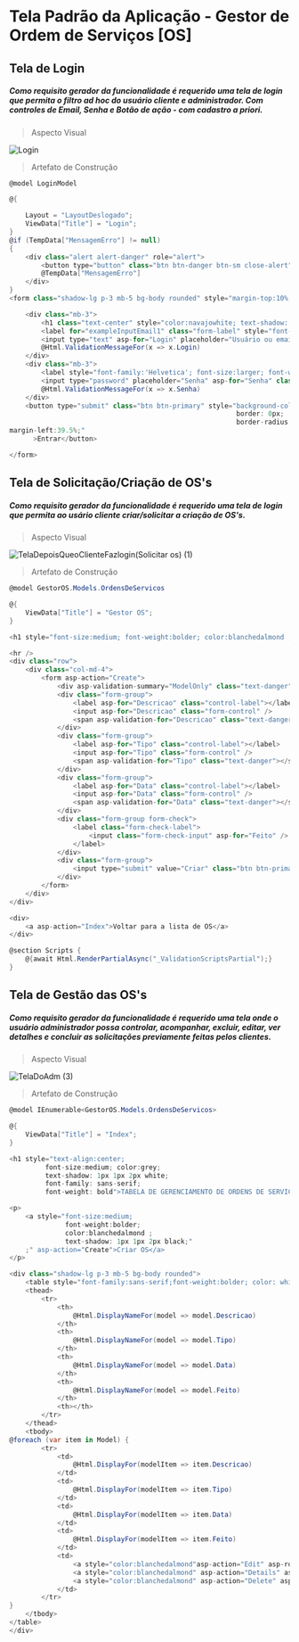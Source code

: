 # Tela Padrão da Aplicação - Gestor de Ordem de Serviços [OS]



## Tela de Login

##### Como requisito gerador da funcionalidade é requerido uma tela de login que permita o filtro ad hoc do usuário cliente e administrador. Com controles de Email, Senha e Botão de ação - com cadastro a priori.

> Aspecto Visual

![Login](https://user-images.githubusercontent.com/36858665/198390029-830e7b3e-659d-4fce-a70c-1b03f71d4387.png)

> Artefato de Construção

```C#
@model LoginModel

@{ 

    Layout = "LayoutDeslogado";
    ViewData["Title"] = "Login";
}
@if (TempData["MensagemErro"] != null)
{
    <div class="alert alert-danger" role="alert">
        <button type="button" class="btn btn-danger btn-sm close-alert" data-bs-dismiss="alert" aria-label="Close">X</button>
        @TempData["MensagemErro"]
    </div>
}
<form class="shadow-lg p-3 mb-5 bg-body rounded" style="margin-top:10%; margin-left: 27.5%; width: 40%; background-image: radial-gradient(circle at -7.92% 90.56%, #f5f9f1 0, #f4f9f2 3.33%, #f3faf3 6.67%, #f2faf4 10%, #f1faf5 13.33%, #f0faf6 16.67%, #f0faf7 20%, #effaf8 23.33%, #effaf9 26.67%, #eefafa 30%, #eefafb 33.33%, #effafc 36.67%, #effafd 40%, #effafe 43.33%, #f0f9ff 46.67%, #f1f9ff 50%, #f2f9ff 53.33%, #f3f8ff 56.67%, #f4f8ff 60%, #f5f8ff 63.33%, #f7f7ff 66.67%, #f8f7ff 70%, #f9f7fe 73.33%, #fbf6fe 76.67%, #fcf6fd 80%, #fdf6fc 83.33%, #fef6fb 86.67%, #fff5fa 90%, #fff5f9 93.33%, #fff5f8 96.67%, #fff5f7 100%); border-radius:10px; " asp-controller="Login" asp-action="Entrar" method="post">

    <div class="mb-3">
        <h1 class="text-center" style="color:navajowhite; text-shadow:  1px 1px 2px black; font-family:'Montserrat', sans-serif; font-size:medium; font-weight:bolder; ">Faça o login para continuar</h1>
        <label for="exampleInputEmail1" class="form-label" style="font-family:'Helvetica'; font-size:larger; font-weight: bold; color:white; text-shadow:  1px 1px 2px black;">Email</label>
        <input type="text" asp-for="Login" placeholder="Usuário ou email" class="form-control" style="height= 10px;" id="login">
        @Html.ValidationMessageFor(x => x.Login)
    </div>
    <div class="mb-3">
        <label style="font-family:'Helvetica'; font-size:larger; font-weight: bold; color:white; text-shadow:  1px 1px 2px black;" for="senha" class="form-label">Senha</label>
        <input type="password" placeholder="Senha" asp-for="Senha" class="form-control" id="exampleInputPassword1">
        @Html.ValidationMessageFor(x => x.Senha)
    </div>
    <button type="submit" class="btn btn-primary" style="background-color:darkorange; 
                                                         border: 0px;
                                                         border-radius:300px;
margin-left:39.5%;"
      >Entrar</button>

</form>
```

## Tela de Solicitação/Criação de OS's 

##### Como requisito gerador da funcionalidade é requerido uma tela de login que permita ao usário cliente criar/solicitar a criação de OS's.

> Aspecto Visual


![TelaDepoisQueoClienteFazlogin(Solicitar os) (1)](https://user-images.githubusercontent.com/36858665/198899918-d4b91ded-dc09-4079-93c9-af7f86568a0e.png)


> Artefato de Construção

```C#
@model GestorOS.Models.OrdensDeServicos

@{
    ViewData["Title"] = "Gestor OS";
}

<h1 style="font-size:medium; font-weight:bolder; color:blanchedalmond ; text-shadow: 1px 1px 2px black;">Adicionar Ordens de Serviços</h1>

<hr />
<div class="row">
    <div class="col-md-4">
        <form asp-action="Create">
            <div asp-validation-summary="ModelOnly" class="text-danger"></div>
            <div class="form-group">
                <label asp-for="Descricao" class="control-label"></label>
                <input asp-for="Descricao" class="form-control" />
                <span asp-validation-for="Descricao" class="text-danger"></span>
            </div>
            <div class="form-group">
                <label asp-for="Tipo" class="control-label"></label>
                <input asp-for="Tipo" class="form-control" />
                <span asp-validation-for="Tipo" class="text-danger"></span>
            </div>
            <div class="form-group">
                <label asp-for="Data" class="control-label"></label>
                <input asp-for="Data" class="form-control" />
                <span asp-validation-for="Data" class="text-danger"></span>
            </div>
            <div class="form-group form-check">
                <label class="form-check-label">
                    <input class="form-check-input" asp-for="Feito" /> @Html.DisplayNameFor(model => model.Feito)
                </label>
            </div>
            <div class="form-group">
                <input type="submit" value="Criar" class="btn btn-primary" />
            </div>
        </form>
    </div>
</div>

<div>
    <a asp-action="Index">Voltar para a lista de OS</a>
</div>

@section Scripts {
    @{await Html.RenderPartialAsync("_ValidationScriptsPartial");}
}
```




## Tela de Gestão das OS's

##### Como requisito gerador da funcionalidade é requerido uma tela onde o usuário administrador possa controlar, acompanhar, excluir, editar, ver detalhes e concluir as solicitações previamente feitas pelos clientes. 

> Aspecto Visual


![TelaDoAdm (3)](https://user-images.githubusercontent.com/36858665/198899822-7b662e8f-abd4-4cc1-8b70-64e63c1090a6.png)


> Artefato de Construção

```C#
@model IEnumerable<GestorOS.Models.OrdensDeServicos>

@{
    ViewData["Title"] = "Index";
}

<h1 style="text-align:center;
         font-size:medium; color:grey; 
         text-shadow: 1px 1px 2px white;
         font-family: sans-serif; 
         font-weight: bold">TABELA DE GERENCIAMENTO DE ORDENS DE SERVIÇOS.</h1>

<p>
    <a style="font-size:medium; 
              font-weight:bolder; 
              color:blanchedalmond ;
              text-shadow: 1px 1px 2px black;"
    ;" asp-action="Create">Criar OS</a>
</p>

<div class="shadow-lg p-3 mb-5 bg-body rounded">
    <table style="font-family:sans-serif;font-weight:bolder; color: white; text-shadow:  1px 1px 2px black;" class="table table-bordered border-primary">
    <thead>
        <tr>
            <th>
                @Html.DisplayNameFor(model => model.Descricao)
            </th>
            <th>
                @Html.DisplayNameFor(model => model.Tipo)
            </th>
            <th>
                @Html.DisplayNameFor(model => model.Data)
            </th>
            <th>
                @Html.DisplayNameFor(model => model.Feito)
            </th>
            <th></th>
        </tr>
    </thead>
    <tbody>
@foreach (var item in Model) {
        <tr>
            <td>
                @Html.DisplayFor(modelItem => item.Descricao)
            </td>
            <td>
                @Html.DisplayFor(modelItem => item.Tipo)
            </td>
            <td>
                @Html.DisplayFor(modelItem => item.Data)
            </td>
            <td>
                @Html.DisplayFor(modelItem => item.Feito)
            </td>
            <td>
                <a style="color:blanchedalmond"asp-action="Edit" asp-route-id="@item.Id">Editar</a> |
                <a style="color:blanchedalmond" asp-action="Details" asp-route-id="@item.Id">Detalhes</a> |
                <a style="color:blanchedalmond" asp-action="Delete" asp-route-id="@item.Id">Deletar</a>
            </td>
        </tr>
}
    </tbody>
</table>
</div>
```

